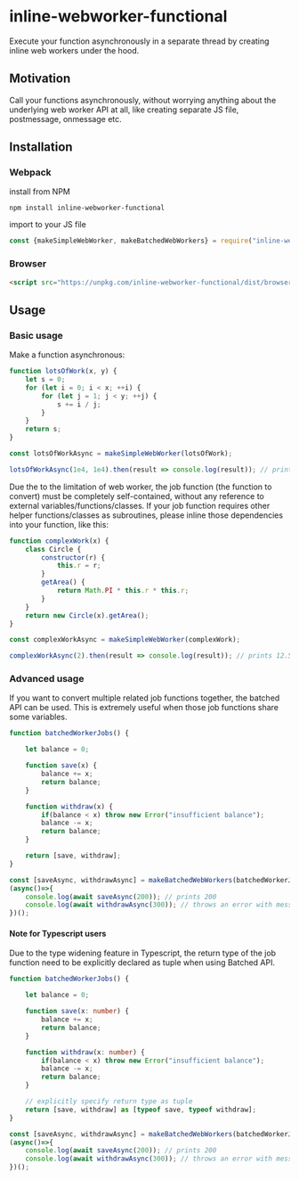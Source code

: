 # inline-webworker-functional
Execute your function asynchronously in a separate thread by creating inline web workers under the hood.

## Motivation
Call your functions asynchronously, without worrying anything about the underlying web worker API at all, like creating separate JS file, postmessage, onmessage etc.

## Installation
### Webpack
install from NPM
```
npm install inline-webworker-functional
```
import to your JS file
```javascript
const {makeSimpleWebWorker, makeBatchedWebWorkers} = require("inline-webworker-functional")
```
### Browser
```html
<script src="https://unpkg.com/inline-webworker-functional/dist/browserlib.js"></script>
```

## Usage

### Basic usage
Make a function asynchronous:
```javascript
function lotsOfWork(x, y) {
    let s = 0;
    for (let i = 0; i < x; ++i) {
        for (let j = 1; j < y; ++j) {
            s += i / j;
        }
    }
    return s;
}

const lotsOfWorkAsync = makeSimpleWebWorker(lotsOfWork);

lotsOfWorkAsync(1e4, 1e4).then(result => console.log(result)); // prints 489326364.2720191
```

Due the to the limitation of web worker, the job function (the function to convert) must be completely self-contained, without any reference to external variables/functions/classes. If your job function requires other helper functions/classes as subroutines, please inline those dependencies into your function, like this:
```javascript
function complexWork(x) {
    class Circle {
        constructor(r) {
            this.r = r;
        }
        getArea() {
            return Math.PI * this.r * this.r;
        }
    }
    return new Circle(x).getArea();
}

const complexWorkAsync = makeSimpleWebWorker(complexWork);

complexWorkAsync(2).then(result => console.log(result)); // prints 12.566370614359172
```

### Advanced usage
If you want to convert multiple related job functions together, the batched API can be used. This is extremely useful when those job functions share some variables.
```javascript
function batchedWorkerJobs() {

    let balance = 0;

    function save(x) {
        balance += x;
        return balance;
    }

    function withdraw(x) {
        if(balance < x) throw new Error("insufficient balance");
        balance -= x;
        return balance;
    }

    return [save, withdraw];
}

const [saveAsync, withdrawAsync] = makeBatchedWebWorkers(batchedWorkerJobs);
(async()=>{
    console.log(await saveAsync(200)); // prints 200
    console.log(await withdrawAsync(300)); // throws an error with message "insufficient balance"
})();
```

#### Note for Typescript users
Due to the type widening feature in Typescript, the return type of the job function need to be explicitly declared as tuple when using Batched API.
```typescript
function batchedWorkerJobs() {

    let balance = 0;

    function save(x: number) {
        balance += x;
        return balance;
    }

    function withdraw(x: number) {
        if(balance < x) throw new Error("insufficient balance");
        balance -= x;
        return balance;
    }

    // explicitly specify return type as tuple
    return [save, withdraw] as [typeof save, typeof withdraw];
}

const [saveAsync, withdrawAsync] = makeBatchedWebWorkers(batchedWorkerJobs);
(async()=>{
    console.log(await saveAsync(200)); // prints 200
    console.log(await withdrawAsync(300)); // throws an error with message "insufficient balance"
})();
```